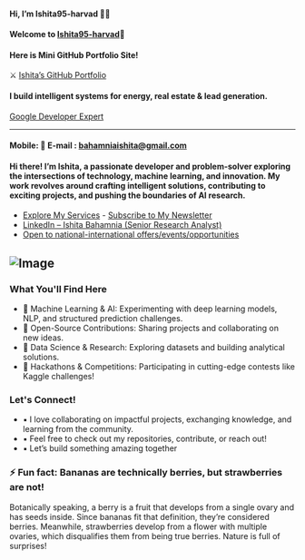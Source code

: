  
   #### Hi, I’m Ishita95-harvad 🎀🎀
    
#### Welcome to [Ishita95-harvad](https://github.com/Ishita95-harvad)🎈
 

 #### Here is Mini GitHub Portfolio Site!
   ⚔  [Ishita’s GitHub Portfolio](https://ishita95-harvad.github.io/Ishita95-harvad-Ishita-ai-portfolio.github.io/) 
   
#### I build intelligent systems for energy, real estate & lead generation.  
   [Google Developer Expert](https://g.dev/ishitabahammnia)  


 

 ---
  #### Mobile: 📱 E-mail : bahamniaishita@gmail.com 
   
#### Hi there! I’m Ishita, a passionate developer and problem-solver exploring the intersections of technology, machine learning, and innovation. My work revolves around crafting intelligent solutions, contributing to exciting projects, and pushing the boundaries of AI research.
  
 -  [Explore My Services](https://www.linkedin.com/services/page/942495333429368567/) - [Subscribe to My Newsletter](https://www.linkedin.com/newsletters/ishita-bahamnia-7269213550366089216/)
-  [LinkedIn – Ishita Bahamnia (Senior Research Analyst)](https://www.linkedin.com/in/-ishitabahamnia-seniorresearchanalyst)
-  [Open to national-international offers/events/opportunities](https://www.india.gov.in/)



![Image](https://trinitylifesciences.com/wp-content/uploads/2023/06/AIML-101-web.jpg)
--------
### What You'll Find Here 
- 🔹 Machine Learning & AI: Experimenting with deep learning models, NLP, and structured prediction challenges.
- 🔹 Open-Source Contributions: Sharing projects and collaborating on new ideas.
- 🔹 Data Science & Research: Exploring datasets and building analytical solutions.
- 🔹 Hackathons & Competitions: Participating in cutting-edge contests like Kaggle challenges!



### Let's Connect!

- ▪ I love collaborating on impactful projects, exchanging knowledge, and learning from the community.
- ▪ Feel free to check out my repositories, contribute, or reach out!
- ▪ Let’s build something amazing together



### ⚡ Fun fact: Bananas are technically berries, but strawberries are not!
Botanically speaking, a berry is a fruit that develops from a single ovary and has seeds inside. Since bananas fit that definition, they’re considered berries. Meanwhile, strawberries develop from a flower with multiple ovaries, which disqualifies them from being true berries. Nature is full of surprises!


<!---
Ishita95-harvad/Ishita95-harvad is a ✨ special ✨ repository because its `README.md` (this file) appears on your GitHub profile.
You can click the Preview link to take a look at your changes.
--->

